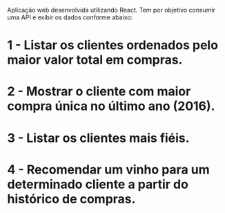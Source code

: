 Aplicação web desenvolvida utilizando React. Tem por objetivo consumir uma API e exibir os dados conforme abaixo:

# 1 - Listar os clientes ordenados pelo maior valor total em compras.
# 2 - Mostrar o cliente com maior compra única no último ano (2016).
# 3 - Listar os clientes mais fiéis.
# 4 - Recomendar um vinho para um determinado cliente a partir do histórico de compras.


